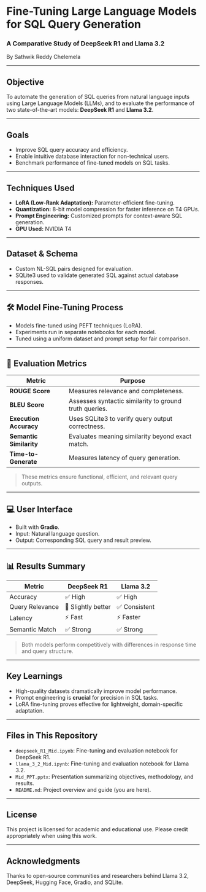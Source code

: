 # Fine-Tuning Large Language Models for SQL Query Generation

###  A Comparative Study of DeepSeek R1 and Llama 3.2  
By Sathwik Reddy Chelemela

---

## Objective

To automate the generation of SQL queries from natural language inputs using Large Language Models (LLMs), and to evaluate the performance of two state-of-the-art models: **DeepSeek R1** and **Llama 3.2**.

---

##  Goals

- Improve SQL query accuracy and efficiency.
- Enable intuitive database interaction for non-technical users.
- Benchmark performance of fine-tuned models on SQL tasks.

---

##  Techniques Used

- **LoRA (Low-Rank Adaptation):** Parameter-efficient fine-tuning.
- **Quantization:** 8-bit model compression for faster inference on T4 GPUs.
- **Prompt Engineering:** Customized prompts for context-aware SQL generation.
- **GPU Used:** NVIDIA T4

---

##  Dataset & Schema

- Custom NL-SQL pairs designed for evaluation.
- SQLite3 used to validate generated SQL against actual database responses.

---

## 🛠️ Model Fine-Tuning Process

- Models fine-tuned using PEFT techniques (LoRA).
- Experiments run in separate notebooks for each model.
- Tuned using a uniform dataset and prompt setup for fair comparison.

---

## 📏 Evaluation Metrics

| Metric              | Purpose                                                  |
|---------------------|----------------------------------------------------------|
| **ROUGE Score**      | Measures relevance and completeness.                     |
| **BLEU Score**       | Assesses syntactic similarity to ground truth queries.   |
| **Execution Accuracy** | Uses SQLite3 to verify query output correctness.        |
| **Semantic Similarity** | Evaluates meaning similarity beyond exact match.       |
| **Time-to-Generate** | Measures latency of query generation.                    |

> These metrics ensure functional, efficient, and relevant query outputs.

---

## 💻 User Interface

- Built with **Gradio**.
- Input: Natural language question.
- Output: Corresponding SQL query and result preview.

---

## 📊 Results Summary

| Metric            | DeepSeek R1        | Llama 3.2          |
|------------------|--------------------|--------------------|
| Accuracy          | ✅ High             | ✅ High             |
| Query Relevance   | 🔼 Slightly better | ✅ Consistent       |
| Latency           | ⚡ Fast             | ⚡ Faster           |
| Semantic Match    | ✅ Strong           | ✅ Strong           |

> Both models perform competitively with differences in response time and query structure.

---

##  Key Learnings

- High-quality datasets dramatically improve model performance.
- Prompt engineering is **crucial** for precision in SQL tasks.
- LoRA fine-tuning proves effective for lightweight, domain-specific adaptation.

---

##  Files in This Repository

- `deepseek_R1_Mid.ipynb`: Fine-tuning and evaluation notebook for DeepSeek R1.
- `llama_3_2_Mid.ipynb`: Fine-tuning and evaluation notebook for Llama 3.2.
- `Mid_PPT.pptx`: Presentation summarizing objectives, methodology, and results.
- `README.md`: Project overview and guide (you are here).

---

##  License

This project is licensed for academic and educational use. Please credit appropriately when using this work.

---

##  Acknowledgments

Thanks to open-source communities and researchers behind Llama 3.2, DeepSeek, Hugging Face, Gradio, and SQLite.


